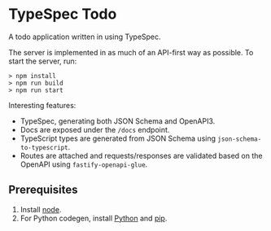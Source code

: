 # TypeSpec Todo

A todo application written in using TypeSpec.

The server is implemented in as much of an API-first way as possible. To start the server, run:

```
> npm install
> npm run build
> npm run start
```

Interesting features:

- TypeSpec, generating both JSON Schema and OpenAPI3.
- Docs are exposed under the `/docs` endpoint.
- TypeScript types are generated from JSON Schema using `json-schema-to-typescript`.
- Routes are attached and requests/responses are validated based on the OpenAPI using `fastify-openapi-glue`.

## Prerequisites

1. Install [node](https://nodejs.org).
2. For Python codegen, install [Python](https://python.org) and [pip](https://pip.pypa.io/en/stable/installation/).
